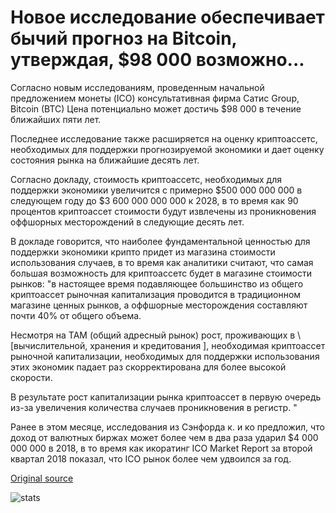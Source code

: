 # Новое исследование обеспечивает бычий прогноз на Bitcoin, утверждая, $98 000 возможно...

Согласно новым исследованиям, проведенным начальной предложением монеты (ICO) консультативная фирма Сатис Group, Bitcoin (BTC) Цена потенциально может достичь $98 000 в течение ближайших пяти лет.

Последнее исследование также расширяется на оценку криптоассетс, необходимых для поддержки прогнозируемой экономики и дает оценку состояния рынка на ближайшие десять лет.

Согласно докладу, стоимость криптоассетс, необходимых для поддержки экономики увеличится с примерно $500 000 000 000 в следующем году до $3 600 000 000 000 к 2028, в то время как 90 процентов криптоассет стоимости будут извлечены из проникновения оффшорных месторождений в следующие десять лет.

В докладе говорится, что наиболее фундаментальной ценностью для поддержки экономики крипто придет из магазина стоимости использования случаев, в то время как аналитики считают, что самая большая возможность для криптоассетс будет в магазине стоимости рынков: "в настоящее время подавляющее большинство из общего криптоассет рыночная капитализация проводится в традиционном магазине ценных рынков, а оффшорные месторождения составляют почти 40% от общего объема.

Несмотря на TAM (общий адресный рынок) рост, проживающих в \ [вычислительной, хранения и кредитования \], необходимая криптоассет рыночной капитализации, необходимых для поддержки использования этих экономик падает раз скорректирована для более высокой скорости.

В результате рост капитализации рынка криптоассет в первую очередь из-за увеличения количества случаев проникновения в регистр. "

Ранее в этом месяце, исследования из Сэнфорда к. и ко предложил, что доход от валютных биржах может более чем в два раза ударил $4 000 000 000 в 2018, в то время как икоратинг ICO Market Report за второй квартал 2018 показал, что ICO рынок более чем удвоился за год.

[Original source](https://cointelegraph.com/news/new-study-provides-bullish-outlook-on-bitcoin-claiming-98-000-possible)

![stats](https://c.statcounter.com/11760860/0/a89fa40b/1/ "stats")